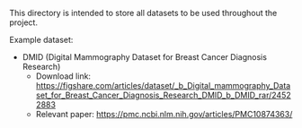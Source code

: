 This directory is intended to store all datasets to be used throughout the project.

Example dataset:
- DMID (Digital Mammography Dataset for Breast Cancer Diagnosis Research)
    - Download link: https://figshare.com/articles/dataset/_b_Digital_mammography_Dataset_for_Breast_Cancer_Diagnosis_Research_DMID_b_DMID_rar/24522883
    - Relevant paper: https://pmc.ncbi.nlm.nih.gov/articles/PMC10874363/